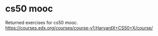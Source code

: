# cs50 mooc
Returned exercises for cs50 mooc.
https://courses.edx.org/courses/course-v1:HarvardX+CS50+X/course/
